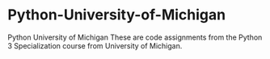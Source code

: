 # Python-University-of-Michigan
Python University of Michigan
These are code assignments from the Python 3 Specialization course from University of Michigan.
